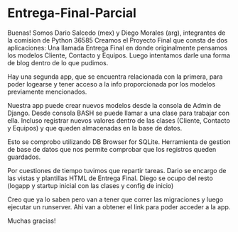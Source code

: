# Entrega-Final-Parcial

Buenas!
Somos Dario Salcedo (mex) y Diego Morales (arg), integrantes de la comision de Python 36585
Creamos el Proyecto Final que consta de dos aplicaciones:
Una llamada Entrega Final en donde originalmente pensamos los modelos Cliente, Contacto y Equipos. 
Luego intentamos darle una forma de blog dentro de lo que pudimos.

Hay una segunda app, que se encuentra relacionada con la primera, para poder logearse y tener acceso a la info proporcionada por los modelos previamente mencionados.

Nuestra app puede crear nuevos modelos desde la consola de Admin de Django. 
Desde consola BASH se puede llamar a una clase para trabajar con ella. Incluso registrar nuevos valores dentro de las clases (Cliente, Contacto y Equipos) y que queden almacenadas en la base de datos.

Esto se comprobo utilizando DB Browser for SQLite. Herramienta de gestion de base de datos que nos permite comprobar que los registros queden guardados.

Por cuestiones de tiempo tuvimos que repartir tareas. Dario se encargo de las vistas y plantillas HTML de Entrega Final.
Diego se ocupo del resto (logapp y startup inicial con las clases y config de inicio)


Creo que ya lo saben pero van a tener que correr las migraciones y luego ejecutar un runserver.
Ahi van a obtener el link para poder acceder a la app.

Muchas gracias!

